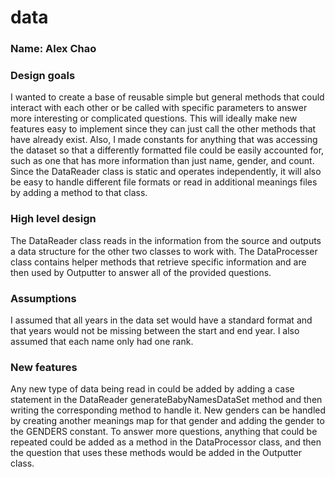 data
====

### Name: Alex Chao

### Design goals

I wanted to create a base of reusable simple but general methods that could interact with each other
or be called with specific parameters to answer more interesting or complicated questions. This 
will ideally make new features easy to implement since they can just call the other methods that
have already exist. Also, I made constants for anything that was accessing the dataset so that a 
differently formatted file could be easily accounted for, such as one that has more information than
just name, gender, and count. Since the DataReader class is static and operates independently, it 
will also be easy to handle different file formats or read in additional meanings files by adding
a method to that class. 

### High level design 

The DataReader class reads in the information from the source and outputs a data structure for the
other two classes to work with. The DataProcesser class contains helper methods that retrieve specific
information and are then used by Outputter to answer all of the provided questions. 

### Assumptions

I assumed that all years in the data set would have a standard format and that years would not be
missing between the start and end year. I also assumed that each name only had one rank. 

### New features

Any new type of data being read in could be added by adding a case statement in the DataReader 
generateBabyNamesDataSet method and then writing the corresponding method to handle it. New genders
can be handled by creating another meanings map for that gender and adding the gender to the GENDERS
constant. To answer more questions, anything that could be repeated could be added as a method in 
the DataProcessor class, and then the question that uses these methods would be added in the 
Outputter class. 